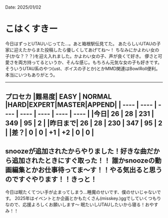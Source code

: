 Date: 2025/01/02
# こはくすきー
今日はずっとUTAUいじってた...。あと箱根駅伝見てた。
あたらしいUTAUの子家に迎えたからまた投稿したら優しくしてあげてね～！
ちなみにかよわい女の子(かな？？？)を迎え入れました。かよわい女の子、声が良くて好き。
儚さと可愛さを両方持ってるというか、そんな感じ。もちろん元気な女の子も好きです。
そういうUTAU系のやつ(ust、ボイスの子とか)とかMMD関連はBowlRoll便利。本当にいつもありがとう。

----
**プロセカ**
|難易度| EASY | NORMAL |HARD|EXPERT|MASTER|APPEND|
| ---- | ---- | ---- | ---- | ---- | ---- | ---- |
|今日| 26 | 28 | 231 | 349 | 95 | 2 |
|昨日まで| 26 | 28 | 230 | 347 | 95 | 2 |
|差？| 0 | 0 | +1 | +2 | 0 | 0 |
----
snoozeが追加されたからやりました！好きな曲だから追加されたときにすぐ取った！！
誰かsnoozeの動画編集とかお仕事待ってま～す！！やる気出ると思うのですぐやります！！きっと！
---
今日は眠たくてつい手が止まってしまう…睡魔のせいです、僕のせいじゃないです。
2025年はイベントとか企画とかもたくさん(misskey.)ggでしていくつもりなので、応援よろしくお願いします～
眠たいしUTAUしたいから寝る！おやすみ！！
